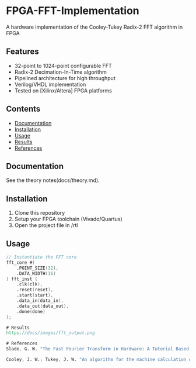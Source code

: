 # FPGA-FFT-Implementation
A hardware implementation of the Cooley-Tukey Radix-2 FFT algorithm in FPGA 


## Features
- 32-point to 1024-point configurable FFT
- Radix-2 Decimation-In-Time algorithm
- Pipelined architecture for high throughput
- Verilog/VHDL implementation
- Tested on [Xilinx/Altera] FPGA platforms

## Contents
- [Documentation](#documentation)
- [Installation](#installation)
- [Usage](#usage)
- [Results](#results)
- [References](#references)

## Documentation
See the theory notes(docs/theory.md).

## Installation
1. Clone this repository
2. Setup your FPGA toolchain (Vivado/Quartus)
3. Open the project file in /rtl

## Usage
```verilog
// Instantiate the FFT core
fft_core #(
    .POINT_SIZE(32),
    .DATA_WIDTH(16)
) fft_inst (
    .clk(clk),
    .reset(reset),
    .start(start),
    .data_in(data_in),
    .data_out(data_out),
    .done(done)
);

# Results
https://docs/images/fft_output.png

# References
Slade, G. W. "The Fast Fourier Transform in Hardware: A Tutorial Based on an FPGA Implementation" (2013)

Cooley, J. W.; Tukey, J. W. "An algorithm for the machine calculation of complex Fourier series" (1965)
